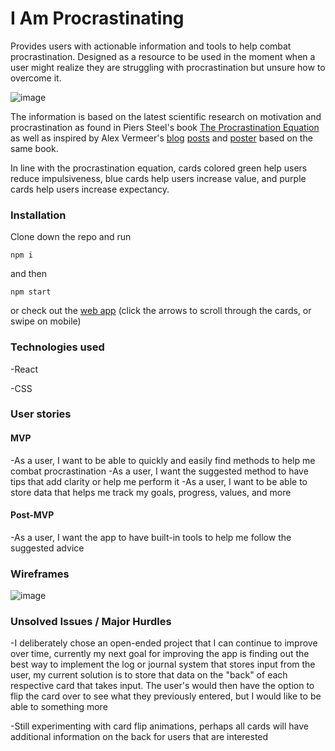 # I Am Procrastinating

Provides users with actionable information and tools to help combat procrastination. Designed as a resource to be used in the moment when a user might realize they are struggling with procrastination but unsure how to overcome it. 

![image](https://user-images.githubusercontent.com/76757656/154614581-8fca28ea-5807-465e-89a2-9f0fa5fd6a8f.png)

The information is based on the latest scientific research on motivation and procrastination as found in Piers Steel's book [The Procrastination Equation](https://www.amazon.com/Procrastination-Equation-Putting-Things-Getting/dp/0061703621) as well as inspired by Alex Vermeer's [blog](https://alexvermeer.com/limit-procrastination/) [posts](https://alexvermeer.com/stop-procrastinating-right-now) and [poster](https://alexvermeer.com/wp-content/uploads/howtogetmotivated-2560x1440.png) based on the same book. 

In line with the procrastination equation, cards colored green help users reduce impulsiveness, blue cards help users increase value, and purple cards help users increase expectancy.





### Installation 

Clone down the repo and run 
```
npm i
```
and then
```
npm start
```
or check out the [web app](https://i-am-procrastinating.netlify.app/)
(click the arrows to scroll through the cards, or swipe on mobile)

### Technologies used

-React

-CSS

### User stories

#### MVP
-As a user, I want to be able to quickly and easily find methods to help me combat procrastination
-As a user, I want the suggested method to have tips that add clarity or help me perform it
-As a user, I want to be able to store data that helps me track my goals, progress, values, and more

#### Post-MVP
-As a user, I want the app to have built-in tools to help me follow the suggested advice

### Wireframes
![image](https://media.git.generalassemb.ly/user/40302/files/407e7b80-8afe-11ec-845c-a07bc860db4d)

### Unsolved Issues / Major Hurdles
-I deliberately chose an open-ended project that I can continue to improve over time, currently my next goal for improving the app is finding out the best way to implement the log or journal system that stores input from the user, my current solution is to store that data on the "back" of each respective card that takes input. The user's would then have the option to flip the card over to see what they previously entered, but I would like to be able to something more


-Still experimenting with card flip animations, perhaps all cards will have additional information on the back for users that are interested
